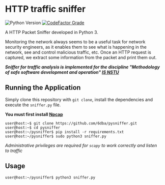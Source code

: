 # HTTP traffic sniffer

![Python Version](https://img.shields.io/badge/python-3.8+-blue?style=for-the-badge&logo=python)
[![CodeFactor Grade](https://img.shields.io/codefactor/grade/github/6dba/pysniffer?label=CodeFactor&logo=codefactor&style=for-the-badge)](https://www.codefactor.io/repository/github/6dba/pysniffer)

A HTTP Packet Sniffer developed in Python 3.

Monitoring the network always seems to be a useful task for network security engineers, as it enables them to see what is happening in the network, see and control malicious traffic, etc. Once an HTTP request is captured, we extract some information from the packet and print them out.

***Sniffer for traffic analysis is implemented for the discipline "Methodology of safe software development and operation" [IS NSTU](https://ciu.nstu.ru/kaf/zi)***

## Running the Application
Simply clone this repository with `git clone`, install the dependencies and execute the 
`sniffer.py` file.

**You must first install [Npcap](https://npcap.com/)**
```
user@host:~$ git clone https://github.com/6dba/pysniffer.git
user@host:~$ cd pysniffer
user@host:~/pysniffer$ pip install -r requirements.txt
user@host:~/pysniffer$ sudo python3 sniffer.py
```

*Administrative privileges are required for `scapy` to work correctly and listen to traffic*

## Usage
```
user@host:~/pysniffer$ python3 sniffer.py
```